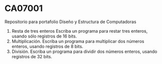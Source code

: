 # CA07001
Repositorio para portafolio Diseño y Estructura de Computadoras
1. Resta de tres enteros
Escriba un programa para restar tres enteros, usando sólo registros de 16
bits.
2. Multiplicación.
Escriba un programa para multiplicar dos números enteros, usando
registros de 8 bits.
3. División.
Escriba un programa para dividir dos números enteros, usando registros
de 32 bits.
